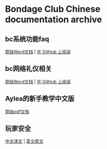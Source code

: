 # Bondage Club Chinese documentation archive

## bc系统功能faq
[原始Word文档](https://flameshare.azureedge.net/bondage-club/bc系统功能faq.docx) | [在 GitHub 上阅读](https://github.com/Anonymous-WghrYkBGUjBt/bondage-club-chinese-docs/blob/main/chinese-guide-documents/bc%E7%B3%BB%E7%BB%9F%E5%8A%9F%E8%83%BDfaq.md)

## bc网络礼仪相关
[原始Word文档](https://flameshare.azureedge.net/bondage-club/bc网络礼仪相关.docx) | [在 GitHub 上阅读](https://github.com/Anonymous-WghrYkBGUjBt/bondage-club-chinese-docs/blob/main/chinese-guide-documents/bc%E7%BD%91%E7%BB%9C%E7%A4%BC%E4%BB%AA%E7%9B%B8%E5%85%B3.md)

## Aylea的新手教学中文版
[原始pdf文档](https://flameshare.azureedge.net/bondage-club/Aylea的新手教学中文版.pdf)

## 玩家安全
[中文译文](https://github.com/Anonymous-WghrYkBGUjBt/bondage-club-chinese-docs/blob/main/bondage-college-wiki/player-safety.md) | [英文原文](https://github.com/Ben987/Bondage-College/wiki/Player-Safety)
